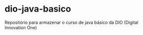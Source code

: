 # dio-java-basico
Repositório para armazenar o curso de java básico da DIO (Digital Innovation One)
